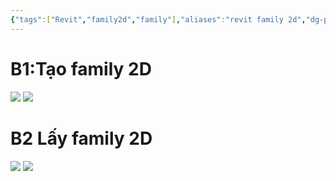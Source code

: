 ```yaml
---
{"tags":["Revit","family2d","family"],"aliases":"revit family 2d","dg-publish":true,"permalink":"/Hướng dẫn các phần mềm/Revit/Family/FAMILY 2D/","dgPassFrontmatter":true,"noteIcon":"2","created":"2022-09-05T16:44:22.316+07:00","updated":"2023-12-27T10:36:24.000+07:00"}
---
```




# B1:Tạo family 2D
![](https://i.imgur.com/0GKBtbQ.png)
![](https://i.imgur.com/TZLJkyF.png)
# B2 Lấy family 2D
![](https://i.imgur.com/wZGruOJ.png)
![](https://i.imgur.com/Ygy3CIs.png)
